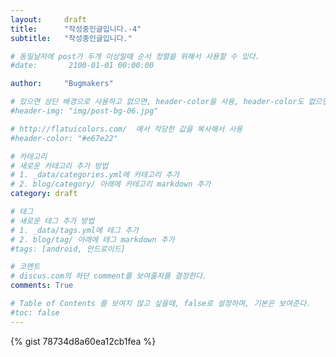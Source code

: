 ```yaml
---
layout:     draft
title:      "작성중인글입니다.-4"
subtitle:   "작성중인글입니다."

# 동일날자에 post가 두개 이상일때 순서 정렬을 위해서 사용할 수 있다.
#date:       2100-01-01 00:00:00  

author:     "Bugmakers"

# 있으면 상단 배경으로 사용하고 없으면, header-color을 사용, header-color도 없으면 기본색상 표시
#header-img: "img/post-bg-06.jpg"

# http://flatuicolors.com/	에서 적당한 값을 복사해서 사용
#header-color: "#e67e22"		

# 카테고리
# 새로운 카테고리 추가 방법
# 1. _data/categories.yml에 카테고리 추가 
# 2. blog/category/ 아래에 카테고리 markdown 추가
category: draft

# 테그
# 새로운 테그 추가 방법
# 1. _data/tags.yml에 테그 추가 
# 2. blog/tag/ 아래에 테그 markdown 추가
#tags: [android, 안드로이드]

# 코멘트
# discus.com의 하단 comment를 보여줄지를 결정한다. 
comments: True

# Table of Contents 를 보여지 않고 싶을때, false로 설정하며, 기본은 보여준다.
#toc: false
---
```


{% gist 78734d8a60ea12cb1fea %}